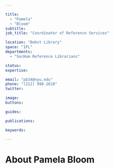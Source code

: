 ```yaml
---

title:
  - "Pamela"
  - "Bloom"
subtitle: 
job_title: "Coordinator of Reference Services"

location: "Bobst Library"
space: "1FL"
departments:
  - "SocHum Reference Librarians"

status: 
expertise:

email: "pb34@nyu.edu"
phone: "(212) 998-2618"
twitter: 

image: 
buttons:

guides:

publications:

keywords:

---
```


# About Pamela Bloom


